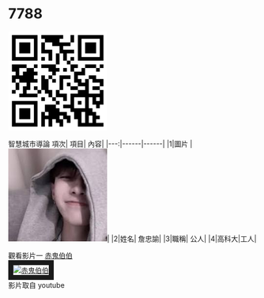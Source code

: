 # 7788


<img src="QR.png" width="200" height="200">


智慧城市導論
項次| 項目| 內容|
|---:|------|------|
|1|圖片 |<img src="22222.jfif" width="200" hight="300">|
|2|姓名| 詹忠諭|
|3|職稱| 公人|
|4|高科大|工人|



觀看影片一
<a href="https://www.youtube.com/watch?v=0mWesvS9XO0" target="_blank">赤鬼伯伯 </a>
<br>
<a href="http://www.youtube.com/watch?feature=player_embedded&v=0mWesvS9XO0" target="_blank"><img src="http://img.youtube.com/vi/0mWesvS9XO0/0.jpg" 
alt="赤鬼伯伯 " width="800" height="500" border="10" /></a>
<br>影片取自 youtube
